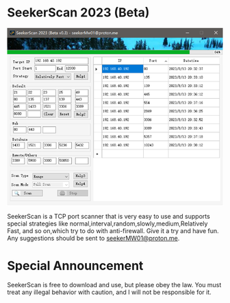 # SeekerScan 2023 (Beta) 


<div align="center">
  <img src="https://github.com/seekerMw02/SeekerScan/blob/img-storage/SeekerScan%20Beta-v0.3.png">
</div>

SeekerScan is a TCP port scanner that is very easy to use and supports special strategies like normal,interval,random,slowly,medium,Relatively Fast, and so on,which try to do with anti-firewall. Give it a try and have fun. Any suggestions should be sent to seekerMW01@proton.me.

# Special Announcement

SeekerScan is free to download and use, but please obey the law. You must treat any illegal behavior with caution, and I will not be responsible for it.
